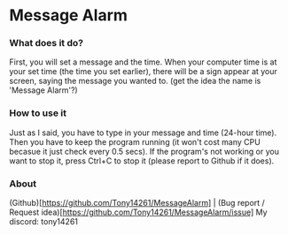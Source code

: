 # Message Alarm <br>
### What does it do? <br>
First, you will set a message and the time. When your computer time is at your set time (the time you set earlier), there will be a sign appear at your screen, saying the message you wanted to. (get the idea the name is 'Message Alarm'?)
### How to use it
Just as I said, you have to type in your message and time (24-hour time). Then you have to keep the program running (it won't cost many CPU becasue it just check every 0.5 secs). If the program's not working or you want to stop it, press Ctrl+C to stop it (please report to Github if it does).
### About
(Github)[https://github.com/Tony14261/MessageAlarm] | (Bug report / Request idea)[https://github.com/Tony14261/MessageAlarm/issue]
My discord: tony14261

